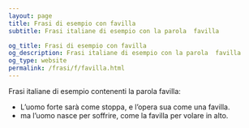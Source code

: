 ```yaml
---
layout: page
title: Frasi di esempio con favilla 
subtitle: Frasi italiane di esempio con la parola  favilla

og_title: Frasi di esempio con favilla 
og_description: Frasi italiane di esempio con la parola  favilla
og_type: website
permalink: /frasi/f/favilla.html
---
```


Frasi italiane di esempio contenenti la parola favilla:


- L’uomo forte sarà come stoppa, e l’opera sua come una favilla.
- ma l’uomo nasce per soffrire, come la favilla per volare in alto.
